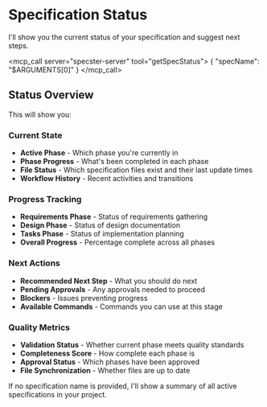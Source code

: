 # Specification Status

I'll show you the current status of your specification and suggest next steps.

<mcp_call server="specster-server" tool="getSpecStatus">
{
  "specName": "$ARGUMENTS[0]"
}
</mcp_call>

## Status Overview

This will show you:

### Current State
- **Active Phase** - Which phase you're currently in
- **Phase Progress** - What's been completed in each phase
- **File Status** - Which specification files exist and their last update times
- **Workflow History** - Recent activities and transitions

### Progress Tracking
- **Requirements Phase** - Status of requirements gathering
- **Design Phase** - Status of design documentation
- **Tasks Phase** - Status of implementation planning
- **Overall Progress** - Percentage complete across all phases

### Next Actions
- **Recommended Next Step** - What you should do next
- **Pending Approvals** - Any approvals needed to proceed
- **Blockers** - Issues preventing progress
- **Available Commands** - Commands you can use at this stage

### Quality Metrics
- **Validation Status** - Whether current phase meets quality standards
- **Completeness Score** - How complete each phase is
- **Approval Status** - Which phases have been approved
- **File Synchronization** - Whether files are up to date

If no specification name is provided, I'll show a summary of all active specifications in your project.